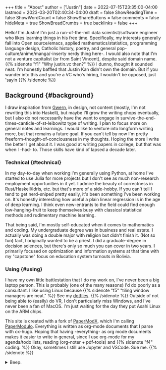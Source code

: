 +++
title = "About"
author = ["Justin"]
date = 2022-07-15T23:35:00-04:00
lastmod = 2023-03-20T02:40:34-04:00
draft = false
ShowReadingTime = false
ShowWordCount = false
ShowShareButtons = false
comments = false
hideMeta = true
ShowBreadCrumbs = true
backlinks = false
+++

Hello! I'm Justin! I'm just a run-of-the-mill data scientist/software
engineer who likes learning things in his free time. Specifically, my interests
generally fall into Open source/emacs, applied mathematics/statistics,
programming language design, Catholic history, poetry, and general
pop-culture/anime/manga/-inserty nerdy thing here-. I would also note that I'm
not a venture capitalist (or from Saint Vincent), despite said domain name. {{% sidenote "f1"  "Why justin.vc then?" %}} I dunno, thought it sounded neat. I'm honestly baffled that Justin Kan didn't own the domain. But if you wander into this and you're a VC who's hiring, I wouldn't be opposed, just 'sayin {{% /sidenote %}}

<t class="outline-1nil">

## Background {#background}

I draw inspiration from [Gwern](https://gwern.net), in design, not content (mostly, I'm not
rewriting this into Haskell), but maybe I'll grow the writing chops eventually, but I also do not necessarily have
the want to engage in survive-the-end-times-canticle-of-st-leibowitz type of writing.
I plan to focus more on general notes and learnings. I would like to venture
into longform writing more, but that remains a future goal. If you can't tell by
now I'm pretty freeform-thought-of-conciousness in my thoughts. Hoping the more
I write the better I get about it. I was good at writing papers in
college, but that was when I -had- to. Those skills have kind of lapsed a decade
later.

<div class="outline-2nil">

### Technical {#technical}

In my day-to-day when working I'm generally using Python, at home I've started
to use Julia for more projects but I don't see as much non-research employment
opportunities in it yet. I admire the beauty of correctness in
Rust/Haskell/Idris, etc. but that's more of a side-hobby. If you can't tell I
tend to get nerd-sniped pretty easily, it's been something I've been working on.
It's honestly interesting how useful a plain linear regression is in the age of
deep learning. I think even new-entrants to the field could find enough
low-hanging-fruit to keep themselves busy with classical statistical methods and
rudimentary machine learning.

That being said, I'm mostly self-educated when it comes to mathematics and coding. My
undergraduate degree was in business and real estate. I actually was doing a
double major with religion but didn't finish it. (Not so fun) fact, I originally
wanted to be a priest. I did a graduate-degree in decision sciences, but there's
only so much you can cover in two years. I primarily focused on optimization and
information systems at that time with my "capstone" focus on education system
turnouts in Bolivia.

</div>

<div class="outline-2nil">

### Using {#using}

I have my own little battlestation that I do my work on, I've never been a big
laptop person. This is probably (one of the many reasons) I'd do poorly as a
consultant. I like using Linux because {{% sidenote "f5"  "tiling window managers are neat." %}} See my [dotfiles](https://github.com/brickfrog/.dotfiles). {{% /sidenote %}} Outside
of not being able to (easily) do VR, I don't particularly miss Windows, and I've
never been a fan of MacOS. I'm just waiting for the day they put Asahi Linux on
the ARM chips.

This site is created with a fork of [PaperModX](https://www.github.com/reorx/hugo-PaperModX), which I'm calling [PaperModulo](https://www.github.com/brickfrog/hugo-PaperModulo).
Everything is written as org-mode documents that I parse with ox-hugo. Hoping
that having -everything- as org mode documents makes it easier to write in
general, since I use org-mode for my agenda/todo lists, reading (org-noter +
pdf-tools) and {{% sidenote "f4"  coding. %}} Okay, sometimes I still use Jupyter and VSCode. Sue me. {{% /sidenote %}}

<details>
<summary>Beep.</summary>
<div class="details">

Beep. Beep. Future TODO, show rig, details on toolings, etc. Still need to do this. Slacking. Sorry.

</div>
</details>

</div>

</t>
